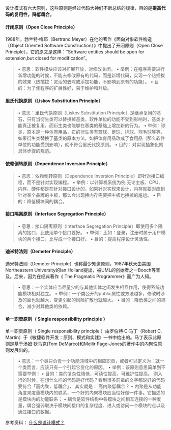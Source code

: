 设计模式有六大原则，这些原则是经过代码大神们不断总结的规律，目的是**提高代码的复用性，降低耦合**。

#### 开闭原则（Open Close Principle）

1988年，勃兰特·梅耶（Bertrand Meyer）在他的著作《面向对象软件构造（Object Oriented Software Construction）》中提出了开闭原则（Open Close Principle），它的原文是这样：“Software entities should be open for extension,but closed for modification”。

> • 意思：软件模块应该对扩展开放，对修改关闭。
> • 举例：在程序需要进行新增功能的时候，不能去修改原有的代码，而是新增代码，实现一个热插拔的效果（热插拔：灵活的去除或添加功能，不影响到原有的功能）。
> • 目的：为了使程序的扩展性好，易于维护和升级。

#### 里氏代换原则（Liskov Substitution Principle）

> • 意思：里氏代换原则（Liskov Substitution Principle）是继承复用的基石，只有当衍生类可以替换掉基类，软件单位的功能不受到影响时，基类才能真正被复用，而衍生类也能够在基类的基础上增加新的行为。
> • 举例：球类，原本是一种体育用品，它的衍生类有篮球、足球、排球、羽毛球等等，如果衍生类替换了基类的原本方法，如把体育用品改成了食用品（那么软件单位的功能受到影响），就不符合里氏代换原则。
> • 目的：对实现抽象化的具体步骤的规范。

#### 依赖倒转原则（Dependence Inversion Principle）

> • 意思：依赖倒转原则（Dependence Inversion Principle）即针对接口编程，而不是针对实现编程。
> • 举例：以计算机系统为例,无论主板、CPU、内存、硬件都是在针对接口设计的，如果针对实现来设计，内存就要对应到针对某个品牌的主板，那么会出现换内存需要把主板也换掉的尴尬。
> • 目的：降低模块间的耦合。

#### 接口隔离原则（Interface Segregation Principle）

> • 意思：接口隔离原则（Interface Segregation Principle）即使用多个隔离的接口，比使用单个接口要好。
> • 举例：比如：登录，注册时属于用户模块的两个接口，比写成一个接口好。
> • 目的：提高程序设计灵活性。

#### 迪米特法则（Demeter Principle）

迪米特法则（Demeter Principle）也称最少知道原则，1987年秋天由美国Northeastern University的Ian Holland提出，被UML的创始者之一Booch等普及。后来，因为在经典著作《 The Pragmatic Programmer》而广为人知。

> • 意思：一个实体应当尽量少的与其他实体之间发生相互作用，使得系统功能模块相对独立。
> • 举例：一个类公开的public属性或方法越多，修改时涉及的面也就越大，变更引起的风险扩散也就越大。
> • 目的：降低类之间的耦合，减少对其他类的依赖。

#### 单一职责原则（ Single responsibility principle ）

单一职责原则（ Single responsibility principle ）由罗伯特·C·马丁（Robert C. Martin）于《敏捷软件开发：原则、模式和实践》一书中给出的。马丁表示此原则是基于汤姆·狄马克(Tom DeMarco)和Meilir Page-Jones的著作中的内聚性原则发展出的。

> • 意思：一个类只负责一个功能领域中的相应职责，或者可以定义为：就一个类而言，应该只有一个引起它变化的原因。
> • 举例：该原则意思简单到不需要举例！
> • 目的：类的复杂性降低，可读性提高，可维护性提高。
> 刚入行的时候，在想什么样的代码是好代码？看到很多前辈的文字都说好的代码要符合「高内聚，低耦合」， 其实就是：
> 高内聚低耦合？
> • 内聚是从功能角度来度量模块内的联系，一个好的内聚模块应当恰好做一件事。它描述的是模块内的功能联系；
> • 耦合是软件结构中各模块之间相互连接的一种度量，耦合强弱取决于模块间接口的复杂程度、进入或访问一个模块的点以及通过接口的数据。

参考资料：
[什么是设计模式？](http://blog.jobbole.com/101076/)